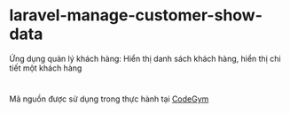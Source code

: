 # laravel-manage-customer-show-data
Ứng dụng quản lý khách hàng: Hiển thị danh sách khách hàng, hiển thị chi tiết một khách hàng

#
Mã nguồn được sử dụng trong thực hành tại <a href="https://codegym.vn">CodeGym</a>

